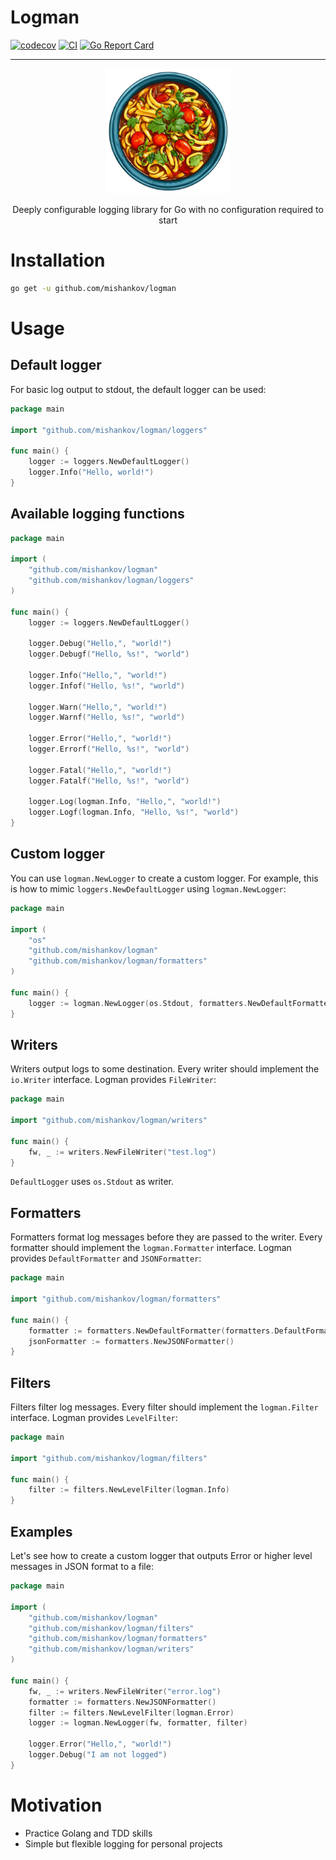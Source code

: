 # Logman

[![codecov](https://codecov.io/github/mishankov/logman/graph/badge.svg?token=3KHQU1BLMV)](https://codecov.io/github/mishankov/logman)
[![CI](https://img.shields.io/github/actions/workflow/status/mishankov/logman/ci.yml)](https://github.com/mishankov/logman/actions/workflows/ci.yml)
[![Go Report Card](https://goreportcard.com/badge/github.com/mishankov/logman)](https://goreportcard.com/report/github.com/mishankov/logman)

---

<p align="center">
  <img src="./images/logo.png" alt="logo" width="200"/>
</p>

<p align="center">
 Deeply configurable logging library for Go with no configuration required to start
</p>

# Installation

```bash
go get -u github.com/mishankov/logman
```

# Usage
## Default logger

For basic log output to stdout, the default logger can be used:

```go
package main

import "github.com/mishankov/logman/loggers"

func main() {
	logger := loggers.NewDefaultLogger()
	logger.Info("Hello, world!")
}
```

## Available logging functions

```go
package main

import (
	"github.com/mishankov/logman"
	"github.com/mishankov/logman/loggers"
)

func main() {
	logger := loggers.NewDefaultLogger()

	logger.Debug("Hello,", "world!")
	logger.Debugf("Hello, %s!", "world")

	logger.Info("Hello,", "world!")
	logger.Infof("Hello, %s!", "world")

	logger.Warn("Hello,", "world!")
	logger.Warnf("Hello, %s!", "world")

	logger.Error("Hello,", "world!")
	logger.Errorf("Hello, %s!", "world")

	logger.Fatal("Hello,", "world!")
	logger.Fatalf("Hello, %s!", "world")

	logger.Log(logman.Info, "Hello,", "world!")
	logger.Logf(logman.Info, "Hello, %s!", "world")
}
```

## Custom logger

You can use `logman.NewLogger` to create a custom logger. For example, this is how to mimic `loggers.NewDefaultLogger` using `logman.NewLogger`:

```go
package main

import (
	"os"
	"github.com/mishankov/logman"
	"github.com/mishankov/logman/formatters"
)

func main() {
	logger := logman.NewLogger(os.Stdout, formatters.NewDefaultFormatter(formatters.DefaultFormat, formatters.DefaultTimeLayout), nil)
}
```

## Writers

Writers output logs to some destination. Every writer should implement the `io.Writer` interface. Logman provides `FileWriter`:

```go
package main

import "github.com/mishankov/logman/writers"

func main() {
	fw, _ := writers.NewFileWriter("test.log")
}
```

`DefaultLogger` uses `os.Stdout` as writer.

## Formatters

Formatters format log messages before they are passed to the writer. Every formatter should implement the `logman.Formatter` interface. Logman provides `DefaultFormatter` and `JSONFormatter`:

```go
package main

import "github.com/mishankov/logman/formatters"

func main() {
	formatter := formatters.NewDefaultFormatter(formatters.DefaultFormat, formatters.DefaultTimeLayout)
	jsonFormatter := formatters.NewJSONFormatter()
}
```

## Filters

Filters filter log messages. Every filter should implement the `logman.Filter` interface. Logman provides `LevelFilter`:

```go
package main

import "github.com/mishankov/logman/filters"

func main() {
	filter := filters.NewLevelFilter(logman.Info)
}
```

## Examples

Let's see how to create a custom logger that outputs Error or higher level messages in JSON format to a file:

```go
package main

import (
	"github.com/mishankov/logman"
	"github.com/mishankov/logman/filters"
	"github.com/mishankov/logman/formatters"
	"github.com/mishankov/logman/writers"
)

func main() {
	fw, _ := writers.NewFileWriter("error.log")
	formatter := formatters.NewJSONFormatter()
	filter := filters.NewLevelFilter(logman.Error)
	logger := logman.NewLogger(fw, formatter, filter)

	logger.Error("Hello,", "world!")
	logger.Debug("I am not logged")
}
```
# Motivation

- Practice Golang and TDD skills
- Simple but flexible logging for personal projects
